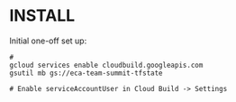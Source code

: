 


# INSTALL

Initial one-off set up:

    # 
    gcloud services enable cloudbuild.googleapis.com
    gsutil mb gs://eca-team-summit-tfstate
    
    # Enable serviceAccountUser in Cloud Build -> Settings
